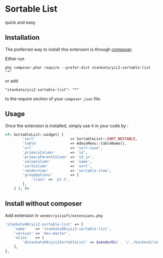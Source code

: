 Sortable List
=============
quick and easy

Installation
------------

The preferred way to install this extension is through [composer](http://getcomposer.org/download/).

Either run

```
php composer.phar require --prefer-dist stankata/yii2-sortable-list "*"
```



or add

```
"stankata/yii2-sortable-list": "*"
```

to the require section of your `composer.json` file.


Usage
-----

Once the extension is installed, simply use it in your code by  :

```php
<?= SortableList::widget( [
        'sort'                => SortableList::SORT_NESTABLE,
        'table'               => AdminMenu::tableName(),
        'url'                 => 'sort-save',
        'primaryColumn'       => 'id',
        'primaryParentColumn' => 'id_in',
        'valueColumn'         => 'name',
        'sortColumn'          => 'sort',
        'renderView'          => 'sortable-item',
        'groupOptions'        => [
            'class' => 'pt-3',
        ],
    ] ); ?>
```

Install without composer
----
Add extension in `vendor/yiisoft/extensions.php`

```php
'stankata90/yii2-sortable-list' => [
    'name'    => 'stankata90/yii2-sortable-list',
    'version' => 'dev-master',
    'alias'   => [
        '@stankata90/yii2SortableList' => $vendorDir . '/../backend/runtime/tmp-extensions/yii2-sortable-list',
    ],
],
```